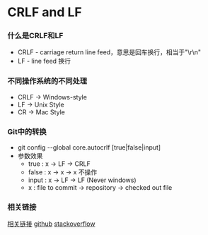 CRLF and LF
=============================

### 什么是CRLF和LF
  * CRLF - carriage return line feed，意思是回车换行，相当于"\r\n"
  * LF - line feed 换行

### 不同操作系统的不同处理
  * CRLF -> Windows-style
  * LF   -> Unix Style
  * CR   -> Mac Style

### Git中的转换
  * git config --global core.autocrlf [true|false|input]
  * 参数效果
    - true  : x -> LF -> CRLF
    - false : x -> x -> x  不操作
    - input : x -> LF -> LF (Never windows)
    - x : file to commit -> repository -> checked out file

### 相关链接
  [相关链接](http://itindex.net/detail/49247-crlf-lf?utm_source=tuicool)
  [github](https://help.github.com/articles/dealing-with-line-endings/)
  [stackoverflow](http://stackoverflow.com/questions/1967370/git-replacing-lf-with-crlf)